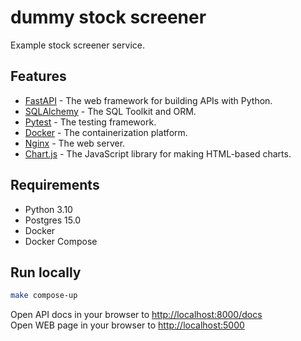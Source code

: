 # dummy stock screener

Example stock screener service.

## Features

- [FastAPI](https://fastapi.tiangolo.com/) - The web framework for building APIs with Python.
- [SQLAlchemy](https://www.sqlalchemy.org/) - The SQL Toolkit and ORM.
- [Pytest](https://docs.pytest.org/en/7.1.x/) - The testing framework.
- [Docker](https://docs.docker.com/) - The containerization platform.
- [Nginx](https://nginx.org/) - The web server.
- [Chart.js](https://www.chartjs.org/) - The JavaScript library for making HTML-based charts.

## Requirements

- Python 3.10
- Postgres 15.0
- Docker
- Docker Compose

## Run locally

```bash
make compose-up
```

Open API docs in your browser to <http://localhost:8000/docs>  
Open WEB page in your browser to <http://localhost:5000>
